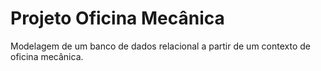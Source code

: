 # Projeto Oficina Mecânica
Modelagem de um banco de dados relacional a partir de um contexto de oficina mecânica.
